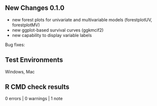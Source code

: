## New Changes 0.1.0

- new forest plots for univariate and multivariable models (forestplotUV, forestplotMV)
- new ggplot-based survival curves (ggkmcif2)
- new capability to display variable labels

Bug fixes:

## Test Environments

Windows, Mac

## R CMD check results

0 errors | 0 warnings | 1 note

